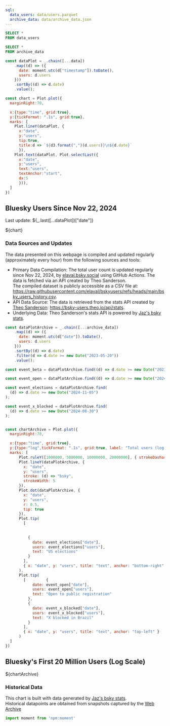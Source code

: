 ```yaml
---
sql:
  data_users: data/users.parquet
  archive_data: data/archive_data.json
---
```


```sql id=data
SELECT *
FROM data_users
```

```sql id=archive_data
SELECT *
FROM archive_data
```

```js
const dataPlot = _.chain([...data])
    .map((d) => ({
      date: moment.utc(d["timestamp"]).toDate(),
      users: d.users
    }))
    .sortBy((d) => d.date)
    .value();

const chart = Plot.plot({
  marginRight:70,

  x:{type:"time", grid:true},
  y:{tickFormat: ".1s", grid:true},
  marks: [
    Plot.lineY(dataPlot, {
      x:"date", 
      y:"users", 
      tip:true,
      title:d => `${d3.format(",")(d.users)}\n${d.date}`
      }),
    Plot.text(dataPlot, Plot.selectLast({
      x:"date", 
      y:"users", 
      text:"users",
      textAnchor:"start",
      dx:5
      })),
  ]
})
```

## Bluesky Users Since Nov 22, 2024
Last update: ${_.last([...dataPlot])["date"]}
<div class="card">
    ${chart}
</div>

### Data Sources and Updates
The data presented on this webpage is compiled and updated regularly (approximately every hour) from the following sources and tools:
* Primary Data Compilation:
The total user count is updated regularly since Nov 22, 2024, by [elaval.bsky.social](https://bsky.app/profile/elaval.bsky.social) using GitHub Actions. The data is fetched via an API created by Theo Sanderson.  
The compiled dataset is publicly accessible as a CSV file at: https://raw.githubusercontent.com/elaval/bskyusers/refs/heads/main/bsky_users_history.csv.
* API Data Source:
The data is retrieved from the stats API created by [Theo Sanderson](https://bsky.app/profile/theo.io): https://bsky-users.theo.io/api/stats.
* Underlying Data:
Theo Sanderson's stats API is powered by [Jaz's bsky stats](https://bsky.jazco.dev/stats).

```js
const dataPlotArchive = _.chain([...archive_data])
    .map((d) => ({
      date: moment.utc(d["date"]).toDate(),
      users: d.users
    }))
    .sortBy((d) => d.date)
    .filter(d => d.date >= new Date("2023-05-20"))
    .value();

const event_beta = dataPlotArchive.find((d) => d.date >= new Date("2023-02-01"));

const event_open = dataPlotArchive.find((d) => d.date >= new Date("2024-02-01"));

const event_elections = dataPlotArchive.find(
  (d) => d.date >= new Date("2024-11-05")
);

const event_x_blocked = dataPlotArchive.find(
  (d) => d.date >= new Date("2024-08-30")
);


const chartArchive = Plot.plot({
  marginRight:70,

  x:{type:"time", grid:true},
  y:{type:"log",tickFormat: ".1s", grid:true, label: "Total users (log scale)"},
  marks: [
      Plot.ruleY([1000000, 5000000, 10000000, 20000000], { strokeDasharray: "1" }),
      Plot.lineY(dataPlotArchive, {
        x: "date",
        y: "users",
        stroke: (d) => "bsky",
        strokeWidth: 5
      }),
      Plot.dot(dataPlotArchive, {
        x: "date",
        y: "users",
        r: 0.5,
        tip: true
      }),
      Plot.tip(
        [
          
 
          {
            date: event_elections["date"],
            users: event_elections["users"],
            text: "US elections"
          }
        ],
        { x: "date", y: "users", title: "text", anchor: "bottom-right" }
      ),
      Plot.tip(
        [         {
            date: event_open["date"],
            users: event_open["users"],
            text: "Open to public registration"
          },
          {
            date: event_x_blocked["date"],
            users: event_x_blocked["users"],
            text: "X blocked in Brazil"
          }
        ],
        { x: "date", y: "users", title: "text", anchor: "top-left" }
      )
  ]
})
```

## Bluesky's First 20 Million Users (Log Scale)
<div class="card">
    ${chartArchive}
</div>


### Historical Data
This chart is built with data generated by [Jaz's bsky stats](https://bsky.jazco.dev/stats).  
Historical datapoints are obtained from snapshots captured by the [Web Archive](https://web.archive.org/web/20240000000000*/https://bsky.jazco.dev/stats)

<style>


@media (min-width: 640px) {
  .hero h1 {
    font-size: 90px;
  }
}

</style>

```js
import moment from 'npm:moment'
```
